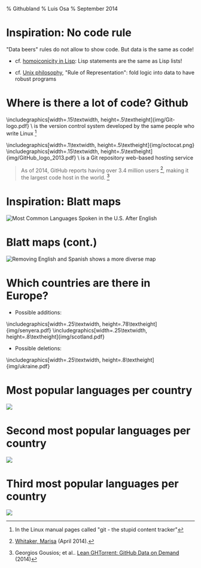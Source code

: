 % Githubland
% Luis Osa
% September 2014

# Inspiration: No code rule

"Data beers" rules do not allow to show code.  But data is the same as code!

- cf. [homoiconicity in Lisp](http://en.wikipedia.org/wiki/Homoiconicity#Homoiconicity_in_Lisp): Lisp statements are the same as Lisp lists!

- cf. [Unix philosophy](http://en.wikipedia.org/wiki/Unix_philosophy), "Rule of Representation": fold logic into data to have robust programs

# Where is there a lot of code? Github

\includegraphics[width=.15\textwidth, height=.5\textheight]{img/Git-logo.pdf} \ 
is the version control system developed by the same people who write Linux [^1]

\includegraphics[width=.1\textwidth, height=.5\textheight]{img/octocat.png}
\includegraphics[width=.15\textwidth, height=.5\textheight]{img/GitHub_logo_2013.pdf} \ 
is a Git repository web-based hosting service

 

> As of 2014, GitHub reports having over 3.4 million users [^2], making it the largest code host in the world. [^3]

[^1]: In the Linux manual pages called "git - the stupid content tracker"
[^2]: [Whitaker, Marisa](http://magazine.uc.edu/favorites/web-only/wanstrath.html) (April 2014).
[^3]: Georgios Gousios; et al.. [Lean GHTorrent: GitHub Data on Demand](http://flosshub.org/sites/flosshub.org/files/lean-ghtorrent.pdf) (2014)

# Inspiration: Blatt maps

![[Most Common Languages Spoken in the U.S. After English](http://gizmodo.com/the-most-common-languages-spoken-in-the-u-s-state-by-1575719698)](img/usa1.png)

# Blatt maps (cont.)

![Removing English and Spanish shows a more diverse map](img/usa2.png)

# Which countries are there in Europe?

- Possible additions:

\includegraphics[width=.25\textwidth, height=.78\textheight]{img/senyera.pdf} 
\includegraphics[width=.25\textwidth, height=.8\textheight]{img/scotland.pdf} 

- Possible deletions:

\includegraphics[width=.25\textwidth, height=.8\textheight]{img/ukraine.pdf} 

# Most popular languages per country

![](img/languages_1.png)

# Second most popular languages per country

![](img/languages_2.png)

# Third most popular languages per country

![](img/languages_3.png)

